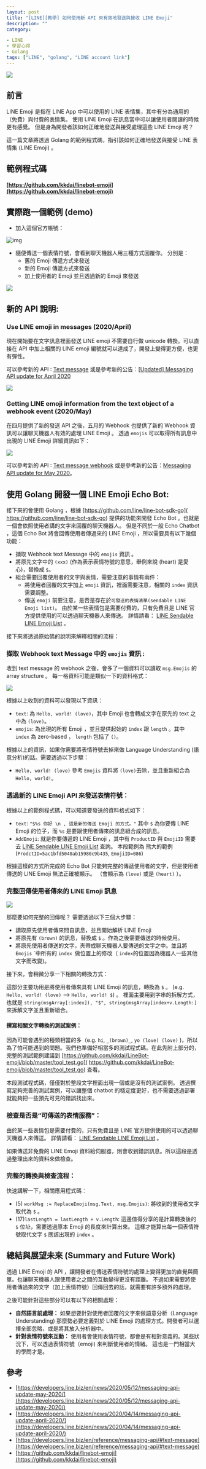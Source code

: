 ```yaml
---
layout: post
title: "[LINE][教學] 如何使用新 API 來有效地發送與接收 LINE Emoji"
description: ""
category: 

- LINE
- 學習心得
- Golang
tags: ["LINE", "golang", "LINE account link"]
---
```


![](../images/2020/0522_1.jpg)

## 前言

LINE Emoji 是指在 LINE App 中可以使用的 LINE 表情集，其中有分為通用的（免費）與付費的表情集。 使用 LINE Emoji 在訊息當中可以讓使用者閱讀的時候更有感覺。 但是身為開發者該如何正確地發送與接受處理這些 LINE Emoji 呢？

這一篇文章將透過 Golang 的範例程式碼，指引該如何正確地發送與接受 LINE 表情集 (LINE Emoji) 。



## 範例程式碼

#### [https://github.com/kkdai/linebot-emoji](https://github.com/kkdai/linebot-emoji)



## 實際跑一個範例 (demo)



- 加入這個官方帳號：

![img](https://github.com/kkdai/LineBot-emoji/raw/master/images/emoji-chatbot.png)

- 隨便傳送一個表情符號，會看到聊天機器人用三種方式回覆你。 分別是：	
  - 舊的 Emoji 傳遞方式來發送
  - 新的 Emoji 傳遞方式來發送
  - 加上使用者的 Emoji 並且透過新的 Emoji 來發送

![](https://github.com/kkdai/LineBot-emoji/raw/master/images/final.png)



## 新的 API 說明:

### Use LINE emoji in messages (2020/April)

現在開始要在文字訊息裡面發送 LINE emoji 不需要自行做 unicode 轉換。可以直接在 API 中加上相關的 LINE emoji 編號就可以達成了，開發上變得更方便，也更有彈性。

可以參考新的 API :  [Text message](https://developers.line.biz/en/reference/messaging-api/#text-message) 或是參考新的公告：[[Updated\] Messaging API update for April 2020](https://developers.line.biz/en/news/2020/04/14/messaging-api-update-april-2020/)

![](../images/2020/0522_2.jpg)



### Getting LINE emoji information from the text object of a webhook event (2020/May)

在四月提供了新的發送 API 之後，五月的 Webhook 也提供了新的 Webhook 資訊可以讓聊天機器人有效的處理 LINE Emoji 。  透過 `emojis` 可以取得所有訊息中出現的 LINE Emoji 詳細資訊如下：

![](../images/2020/0522_3.jpg)

可以參考新的 API :  [Text message webhook](https://developers.line.biz/en/reference/messaging-api/#wh-text) 或是參考新的公告：[Messaging API update for May 2020](https://developers.line.biz/en/news/2020/05/12/messaging-api-update-may-2020/)。



## 使用 Golang 開發一個 LINE Emoji Echo Bot:

接下來的會使用 Golang ，根據 [https://github.com/line/line-bot-sdk-go]( https://github.com/line/line-bot-sdk-go) 提供的功能來開發 Echo Bot 。也就是一個會依照使用者講的文字來回覆的聊天機器人。 但是不同於一般 Echo Chatbot ，這個 Echo Bot 將會回傳使用者傳過來的 LINE Emoji ，所以需要具有以下幾個功能：

- 擷取 Webhook text Message 中的 `emojis` 資訊 。
- 將原先文字中的 `(xxx)` (作為表示表情符號的意思，舉例來說 (heart) 是愛心)，替換成 `$`。
- 組合需要回覆使用者的文字與表情，需要注意的事情有兩件：
  - 將使用者回覆的文字加上 `emoji` 資訊，裡面需要注意，相關的 `index` 資訊需要調整。
  - 傳送 `emoji` 前要注意，是否是存在於`可發送的表情清單(sendable LINE Emoji list)`。 由於某一些表情包是需要付費的，只有免費且是 LINE 官方提供使用的可以透過聊天機器人來傳送。 詳情請看： [LINE Sendable LINE Emoji List](https://d.line-scdn.net/r/devcenter/sendable_line_emoji_list.pdf) 。

接下來將透過原始碼的說明來解釋相關的流程：

### 擷取 Webhook text Message 中的 `emojis` 資訊 :

<script src="https://gist.github.com/kkdai/4ef57afb48273ea20095e8dcb81a0d28.js"></script>

收到 text message 的 webhook 之後，會多了一個資料可以讀取 `msg.Emojis` 的 array structure 。 每一格資料可能是類似一下的資料格式：

![](../images/2020/0522_5.jpg)

根據以上收到的資料可以發現以下資訊：

- `text`: 為 `Hello, world! (love)`，其中 Emoji 也會轉成文字在原先的 text 之中為 `(love)`。
- `emojis`: 為出現的所有 Emoji ，並且提供起始的 `index` 跟 `length` 。其中 `index` 為 zero-based ， `length` 包括了 `()`。

根據以上的資訊，如果你需要將表情符號去掉來做 Language Understanding (語意分析)的話。需要透過以下步驟：

- `Hello, world! (love)` 參考 `Emojis` 資料將 `(love)`去除，並且重新組合為  `Hello, world!`。

### 透過新的 LINE Emoji API 來發送表情符號：

<script src="https://gist.github.com/kkdai/4763c72c801c08f24102410826432010.js"></script>

根據以上的範例程式碼，可以知道要發送的資料格式如下：

- `text`: `"$%s 你好 \n , 這是新的傳送 Emoji 的方式。"` 其中 `$` 為你要傳 LINE Emoji 的位子，而 `%s` 是要跟使用者傳來的訊息組合成的訊息。
- `AddEmoji`: 就是你要傳遞的 LINE Emoji ，其中有 `ProductID` 與 `EmojiID` 需要去 [LINE Sendable LINE Emoji List](https://d.line-scdn.net/r/devcenter/sendable_line_emoji_list.pdf) 查詢。 本段範例為 熊大的範例 (`ProdctID=5ac1bfd5040ab15980c9b435`, `EmojiID=086`)

根據這樣的方式所完成的 Echo Bot 只能夠完整的傳遞使用者的文字，但是使用者傳送的 LINE Emoji 無法正確被顯示。 （會顯示為 `(love)` 或是 `(heart)` ）。



### 完整回傳使用者傳來的 LINE Emoji 訊息

![](../images/2020/0522_6.jpg)

那麼要如何完整的回傳呢？ 需要透過以下三個大步驟：

- 讀取原先使用者傳來問自訊息，並且開始解析 LINE Emoji
- 將原先有 `(brown)` 的訊息，替換成 `$` 。作為之後需要傳送的時候使用。
- 將原先使用者傳送的文字，夾帶成聊天機器人要傳送的文字之中。並且將 `Emojis` ˋ中所有的 `index `做位置上的修改（ `index`的位置因為機器人一些其他文字而改變)。

接下來，會稍微分享一下相關的轉換方式：

<script src="https://gist.github.com/kkdai/43191af7fbe8156b89c2205f547a14d2.js"></script>

這部分主要功用是將使用者傳來具有 LINE Emoji 的訊息，轉換為 `$` 。 (e.g. `Hello, world! (love)` --> `Hello, world! $`) 。  裡面主要用到字串的拆解方式，也就是 `string(msgArray[:index]), "$", string(msgArray[index+v.Length:]` 來拆解文字並且重新組合。

#### 撰寫相關文字轉換的測試案例：

因為可能會遇到的種類相當的多（e.g. `hi`, `_(brown)_`, `yo (love) (love)` )，所以為了怕可能遇到的問題。我們也準備好相當多的測試程式碼。在此先附上部分的，完整的測試範例建議到 [https://github.com/kkdai/LineBot-emoji/blob/master/tool_test.go]( https://github.com/kkdai/LineBot-emoji/blob/master/tool_test.go) 查看。

<script src="https://gist.github.com/kkdai/bf95cf7277704e71e5e400b2460c3861.js"></script>

本段測試程式碼，僅僅對於整段文字裡面出現一個或是沒有的測試案例。 透過撰寫足夠完善的測試案例，可以讓整個 chatbot 的穩定度更好，也不需要透過部署就能夠把一些預先可見的錯誤找出來。

### 檢查是否是“可傳送的表情服務”：

 由於某一些表情包是需要付費的，只有免費且是 LINE 官方提供使用的可以透過聊天機器人來傳送。 詳情請看： [LINE Sendable LINE Emoji List](https://d.line-scdn.net/r/devcenter/sendable_line_emoji_list.pdf) 。

<script src="https://gist.github.com/kkdai/a838876c153d08d73ec87636553e36a9.js"></script>

如果傳送非免費的 LINE Emoji 資料給伺服器，則會收到錯誤訊息。所以這段是透過整理出來的資料來做檢查。



### 完整的轉換與檢查流程：

<script src="https://gist.github.com/kkdai/8525f14ceca730a135aeaa1f4b6e4f4a.js"></script>

快速講解一下，相關應用程式碼：

- (5) `workMsg := ReplaceEmoji(msg.Text, msg.Emojis)`: 將收到的使用者文字取代為 `$` 。
- (17)`lastLength = lastLength + v.Length`: 這邊值得分享的是計算轉換後的 `$` 位址，需要透過原本 Emoji 的長度來計算出來。 這樣才能算出每一個表情符號取代文字 `$` 應該出現的 `index` 。 

## 總結與展望未來 (Summary and Future Work)

透過 LINE Emoji 的 API ，讓開發者在傳送表情符號的處理上變得更加的直覺與簡單。也讓聊天機器人跟使用者之之間的互動變得更沒有距離。 不過如果需要將使用者傳過來的文字（加上表情符號）回傳回去的話，就需要有許多額外的處理。

之後可能針對這些部分可以有以下的相關處理：

- **自然語言前處理：** 如果想要針對使用者回覆的文字來做語意分析（Language Understanding) 那麼勢必要定義對於 LINE Emoji 的處理方式。開發者可以選擇全部忽略，或是將其放入分析器中。
- **針對表情符號來互動：** 使用者會使用表情符號，都會是有相對意義的。某些狀況下，可以透過表情符號（emoji) 來判斷使用者的情緒。 這也是一門相當大的學問才是。



## 參考

- [https://developers.line.biz/en/news/2020/05/12/messaging-api-update-may-2020/](https://developers.line.biz/en/news/2020/05/12/messaging-api-update-may-2020/)
- [https://developers.line.biz/en/news/2020/04/14/messaging-api-update-april-2020/](https://developers.line.biz/en/news/2020/04/14/messaging-api-update-april-2020/)
- [https://developers.line.biz/en/reference/messaging-api/#text-message](https://developers.line.biz/en/reference/messaging-api/#text-message)
- [https://github.com/kkdai/linebot-emoji](https://github.com/kkdai/linebot-emoji)
